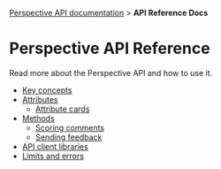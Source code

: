 [Perspective API documentation](../README.md) > **API Reference Docs**

# Perspective API Reference

Read more about the Perspective API and how to use it.

* [Key concepts](key-concepts.md)
* [Attributes](models.md)
   * [Attribute cards](model-cards/README.md)
* [Methods](methods.md)
   * [Scoring comments](methods.md#scoring-comments-analyzecomment)
   * [Sending feedback](methods.md#sending-feedback-suggestcommentscore)
* [API client libraries](clients.md)
* [Limits and errors](limits.md)
